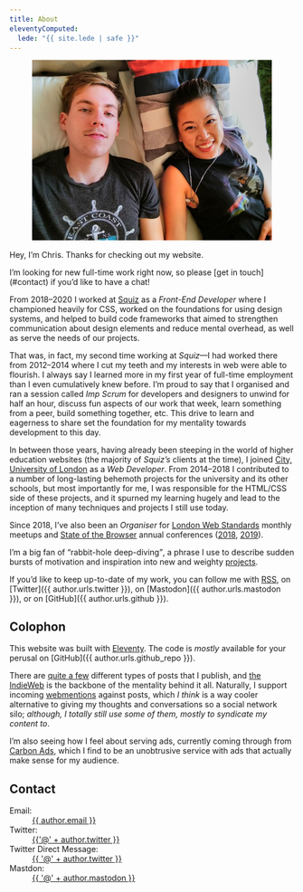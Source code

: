 ```yaml
---
title: About
eleventyComputed:
  lede: "{{ site.lede | safe }}"
---
```


<figure>
    <img src="/images/content/rachel-and-i.jpg" alt="Chris Burnell">
</figure>

Hey, I’m <span class=" [ canada ] ">Chris</span>. Thanks for checking out my website.

<div class=" [ box ] ">I’m looking for new full-time work right now, so please [get in touch](#contact) if you’d like to have a chat!</div>

From 2018–2020 I worked at [Squiz](https://squiz.net) as a *Front-End Developer* where I championed heavily for CSS, worked on the foundations for using design systems, and helped to build code frameworks that aimed to strengthen communication about design elements and reduce mental overhead, as well as serve the needs of our projects.

That was, in fact, my second time working at *Squiz*—I had worked there from 2012–2014 where I cut my teeth and my interests in web were able to flourish. I always say I learned more in my first year of full-time employment than I even cumulatively knew before. I’m proud to say that I organised and ran a session called *Imp Scrum* for developers and designers to unwind for half an hour, discuss fun aspects of our work that week, learn something from a peer, build something together, etc. This drive to learn and eagerness to share set the foundation for my mentality towards development to this day.

In between those years, having already been steeping in the world of higher education websites (the majority of *Squiz’s* clients at the time), I joined [City, University of London](https://city.ac.uk) as a *Web Developer*. From 2014–2018 I contributed to a number of long-lasting behemoth projects for the university and its other schools, but most importantly for me, I was responsible for the HTML/CSS side of these projects, and it spurned my learning hugely and lead to the inception of many techniques and projects I still use today.

Since 2018, I’ve also been an *Organiser* for [London Web Standards](https://londonwebstandards.org) monthly meetups and [State of the Browser](https://stateofthebrowser.com) annual conferences ([2018](https://2018.stateofthebrowser.com), [2019](https://2019.stateofthebrowser.com)).

I’m a big fan of <q>rabbit-hole deep-diving</q>, a phrase I use to describe sudden bursts of motivation and inspiration into new and weighty [projects](/projects/).

If you’d like to keep up-to-date of my work, you can follow me with [RSS](/feed.xml), on [Twitter]({{ author.urls.twitter }}), on [Mastodon]({{ author.urls.mastodon }}), or on [GitHub]({{ author.urls.github }}).

## Colophon

This website was built with [Eleventy](https://11ty.dev). The code is *mostly* available for your perusal on [GitHub]({{ author.urls.github_repo }}).

There are [quite a few](/archive/) different types of posts that I publish, and [the IndieWeb](https://indieweb.org) is the backbone of the mentality behind it all. Naturally, I support incoming [webmentions](https://indieweb.org/webmention) against posts, which *I think* is a way cooler alternative to giving my thoughts and conversations so a social network silo; *although, I totally still use some of them, mostly to syndicate my content to*.

I’m also seeing how I feel about serving ads, currently coming through from [Carbon Ads](https://www.carbonads.net), which I find to be an unobtrusive service with ads that actually make sense for my audience.

## Contact

<dl>
    <dt>Email:</dt>
    <dd><a class=" [ canada ] " href="mailto:{{ author.email }}">{{ author.email }}</a></dd>
    <dt>Twitter:</dt>
    <dd><a class=" [ canada ] " href="{{ author.urls.twitter }}">{{'@' + author.twitter }}</a></dd>
    <dt>Twitter Direct Message:</dt>
    <dd><a class=" [ canada ] " href="https://twitter.com/messages/compose?recipient_id={{ author.twitter }}">{{ '@' + author.twitter }}</a></dd>
    <dt>Mastdon:</dt>
    <dd><a class=" [ canada ] " href="{{ author.urls.mastodon }}">{{ '@' + author.mastodon }}</a></dd>
</dl>
